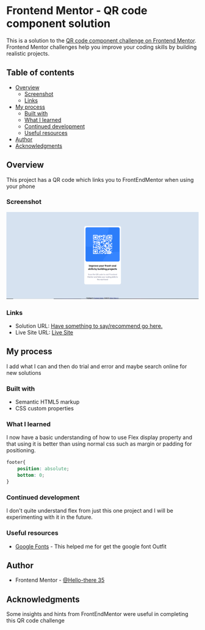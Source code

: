 # Frontend Mentor - QR code component solution

This is a solution to the [QR code component challenge on Frontend Mentor](https://www.frontendmentor.io/challenges/qr-code-component-iux_sIO_H). Frontend Mentor challenges help you improve your coding skills by building realistic projects. 

## Table of contents

- [Overview](#overview)
  - [Screenshot](#screenshot)
  - [Links](#links)
- [My process](#my-process)
  - [Built with](#built-with)
  - [What I learned](#what-i-learned)
  - [Continued development](#continued-development)
  - [Useful resources](#useful-resources)
- [Author](#author)
- [Acknowledgments](#acknowledgments)

## Overview
This project has a QR code which links you to FrontEndMentor when using your phone
### Screenshot

![Screenshot](/images/Screenshot.png)



### Links

- Solution URL: [Have something to say/recommend go here.](https://www.frontendmentor.io/solutions/qr-code-webpage-frontend-mentor-challenge-3EpB7fVIlf)
- Live Site URL: [Live Site](https://hello-there35.github.io/QR_Code_Challenge_FrontEndMentor_complete/)

## My process
I add what I can and then do trial and error and maybe search online for new solutions
### Built with

- Semantic HTML5 markup
- CSS custom properties




### What I learned

I now have a basic understanding of how to use Flex display property and that using it is better than using normal css such as margin or padding for positioning.


```css
footer{
    position: absolute;
    bottom: 0;
}

```




### Continued development

I don't quite understand flex from just this one project and I will be experimenting with it in the future.

### Useful resources

- [Google Fonts](https://fonts.google.com) - This helped me for get the google font Outfit



## Author


- Frontend Mentor - [@Hello-there 35](https://www.frontendmentor.io/profile/Hello-there35)


## Acknowledgments

Some insights and hints from FrontEndMentor were useful in completing this QR code challenge

